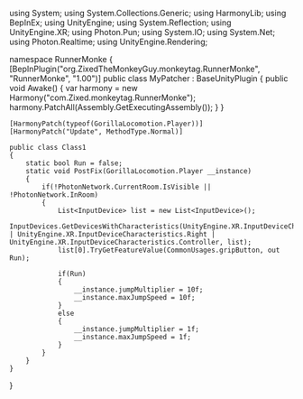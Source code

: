 using System;
using System.Collections.Generic;
using HarmonyLib;
using BepInEx;
using UnityEngine;
using System.Reflection;
using UnityEngine.XR;
using Photon.Pun;
using System.IO;
using System.Net;
using Photon.Realtime;
using UnityEngine.Rendering;

namespace RunnerMonke
{
    [BepInPlugin("org.ZixedTheMonkeyGuy.monkeytag.RunnerMonke", "RunnerMonke", "1.00")]
    public class MyPatcher : BaseUnityPlugin
    {
        public void Awake()
        {
            var harmony = new Harmony("com.Zixed.monkeytag.RunnerMonke");
            harmony.PatchAll(Assembly.GetExecutingAssembly());
        }
    }

    [HarmonyPatch(typeof(GorillaLocomotion.Player))]
    [HarmonyPatch("Update", MethodType.Normal)]

    public class Class1
    {
        static bool Run = false;
        static void PostFix(GorillaLocomotion.Player __instance)
        {
            if(!PhotonNetwork.CurrentRoom.IsVisible || !PhotonNetwork.InRoom)
            {
                List<InputDevice> list = new List<InputDevice>();
                InputDevices.GetDevicesWithCharacteristics(UnityEngine.XR.InputDeviceCharacteristics.HeldInHand | UnityEngine.XR.InputDeviceCharacteristics.Right | UnityEngine.XR.InputDeviceCharacteristics.Controller, list);
                list[0].TryGetFeatureValue(CommonUsages.gripButton, out Run);

                if(Run)
                {
                    __instance.jumpMultiplier = 10f;
                    __instance.maxJumpSpeed = 10f;
                }
                else
                {
                    __instance.jumpMultiplier = 1f;
                    __instance.maxJumpSpeed = 1f;
                }
            }
        }
    }
}

